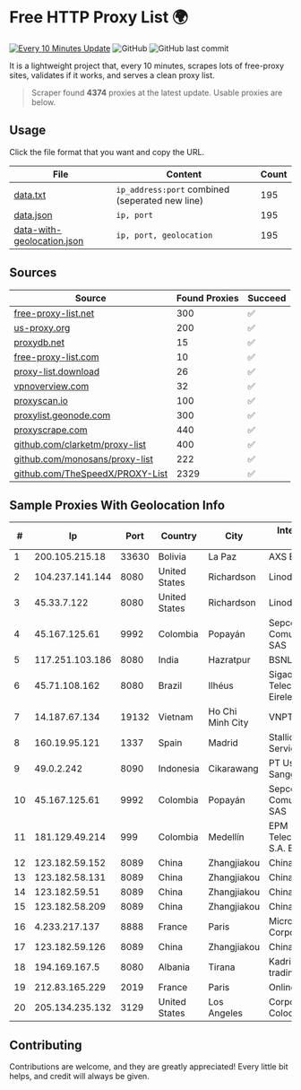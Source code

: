 
# Free HTTP Proxy List 🌍

[![Every 10 Minutes Update](https://github.com/mertguvencli/http-proxy-list/actions/workflows/main.yml/badge.svg?branch=main)](https://github.com/mertguvencli/http-proxy-list/actions/workflows/main.yml)
![GitHub](https://img.shields.io/github/license/mertguvencli/http-proxy-list)
![GitHub last commit](https://img.shields.io/github/last-commit/mertguvencli/http-proxy-list)

It is a lightweight project that, every 10 minutes, scrapes lots of free-proxy sites, validates if it works, and serves a clean proxy list.


> Scraper found **4374** proxies at the latest update. Usable proxies are below.

## Usage

Click the file format that you want and copy the URL.


|File|Content|Count|
|----|-------|-----|
|[data.txt](https://raw.githubusercontent.com/mertguvencli/http-proxy-list/main/proxy-list/data.txt)|`ip_address:port` combined (seperated new line)|195|
|[data.json](https://raw.githubusercontent.com/mertguvencli/http-proxy-list/main/proxy-list/data.json)|`ip, port`|195|
|[data-with-geolocation.json](https://raw.githubusercontent.com/mertguvencli/http-proxy-list/main/proxy-list/data-with-geolocation.json)|`ip, port, geolocation`|195|

## Sources

|Source|Found Proxies|Succeed|
|------|-------------|-------|
|[free-proxy-list.net](https://free-proxy-list.net)|300|✅|
|[us-proxy.org](https://www.us-proxy.org)|200|✅|
|[proxydb.net](http://proxydb.net)|15|✅|
|[free-proxy-list.com](https://free-proxy-list.com/?page=&port=&type%5B%5D=http&type%5B%5D=https&up_time=0&search=Search)|10|✅|
|[proxy-list.download](https://www.proxy-list.download/HTTP)|26|✅|
|[vpnoverview.com](https://vpnoverview.com/privacy/anonymous-browsing/free-proxy-servers)|32|✅|
|[proxyscan.io](https://www.proxyscan.io)|100|✅|
|[proxylist.geonode.com](https://proxylist.geonode.com/api/proxy-list?limit=300&page=1&sort_by=lastChecked&sort_type=desc&protocols=http,https)|300|✅|
|[proxyscrape.com](https://api.proxyscrape.com/v2/?request=displayproxies&protocol=http&timeout=10000&country=all&ssl=all&anonymity=all)|440|✅|
|[github.com/clarketm/proxy-list](https://raw.githubusercontent.com/clarketm/proxy-list/master/proxy-list-raw.txt)|400|✅|
|[github.com/monosans/proxy-list](https://raw.githubusercontent.com/monosans/proxy-list/main/proxies/http.txt)|222|✅|
|[github.com/TheSpeedX/PROXY-List](https://raw.githubusercontent.com/TheSpeedX/PROXY-List/master/http.txt)|2329|✅|


## Sample Proxies With Geolocation Info

|#|Ip|Port|Country|City|Internet Service Provider|
|-|--|----|-------|----|-------------------------|
|1|200.105.215.18|33630|Bolivia|La Paz|AXS Bolivia S. A.|
|2|104.237.141.144|8080|United States|Richardson|Linode, LLC|
|3|45.33.7.122|8080|United States|Richardson|Linode, LLC|
|4|45.167.125.61|9992|Colombia|Popayán|Sepcom Comunicaciones SAS|
|5|117.251.103.186|8080|India|Hazratpur|BSNL Internet|
|6|45.71.108.162|8080|Brazil|Ilhéus|Sigaon Servicos Telecomunicacoes Eirele|
|7|14.187.67.134|19132|Vietnam|Ho Chi Minh City|VNPT|
|8|160.19.95.121|1337|Spain|Madrid|Stallion Network Services Limited|
|9|49.0.2.242|8090|Indonesia|Cikarawang|PT Usaha Adi Sanggoro|
|10|45.167.125.61|9992|Colombia|Popayán|Sepcom Comunicaciones SAS|
|11|181.129.49.214|999|Colombia|Medellín|EPM Telecomunicaciones S.A. E.S.P.|
|12|123.182.59.152|8089|China|Zhangjiakou|Chinanet|
|13|123.182.58.131|8089|China|Zhangjiakou|Chinanet|
|14|123.182.59.51|8089|China|Zhangjiakou|Chinanet|
|15|123.182.58.209|8089|China|Zhangjiakou|Chinanet|
|16|4.233.217.137|8888|France|Paris|Microsoft Corporation|
|17|123.182.59.126|8089|China|Zhangjiakou|Chinanet|
|18|194.169.167.5|8080|Albania|Tirana|Kadri Haxhiaj trading as "B.I."|
|19|212.83.165.229|2019|France|Paris|Online|
|20|205.134.235.132|3129|United States|Los Angeles|Corporate Colocation Inc|



## Contributing

Contributions are welcome, and they are greatly appreciated! Every
little bit helps, and credit will always be given.

